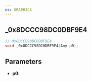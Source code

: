 ```yaml
---
ns: GRAPHICS
---
```

## _0x8DCCC98DC0DBF9E4

```c
// 0x8DCCC98DC0DBF9E4
void _0x8DCCC98DC0DBF9E4(Any p0);
```

## Parameters
* **p0**:
